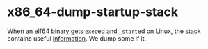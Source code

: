 # x86_64-dump-startup-stack
When an elf64 binary gets `exec`ed and `_start`ed on Linux, the stack contains useful [information](http://refspecs.linuxbase.org/elf/x86_64-abi-0.99.pdf). We dump some if it.
